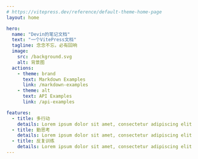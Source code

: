 ```yaml
---
# https://vitepress.dev/reference/default-theme-home-page
layout: home

hero:
  name: "Devin的笔记文档"
  text: "一个VitePress文档"
  tagline: 念念不忘，必有回响
  image:
    src: /background.svg
    alt: 背景图
  actions:
    - theme: brand
      text: Markdown Examples
      link: /markdown-examples
    - theme: alt
      text: API Examples
      link: /api-examples

features:
  - title: 多行动
    details: Lorem ipsum dolor sit amet, consectetur adipiscing elit
  - title: 勤思考
    details: Lorem ipsum dolor sit amet, consectetur adipiscing elit
  - title: 反复训练
    details: Lorem ipsum dolor sit amet, consectetur adipiscing elit
---
```


